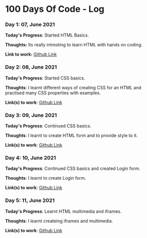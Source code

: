 # 100 Days Of Code - Log

### Day 1: 07, June 2021

**Today's Progress**: Started HTML Basics.

**Thoughts:** Its really intresting to learn HTML with hands on coding.

**Link to work:** [Github Link](https://github.com/CLNandeesh/WebDevChallenge/tree/master/HTML)

### Day 2: 08, June 2021 


**Today's Progress**: Started CSS basics.

**Thoughts**: I learnt different ways of creating CSS for an HTML and practised many CSS properties with examples.

**Link(s) to work**: [Github Link](https://github.com/CLNandeesh/WebDevChallenge/tree/master/CSS)


### Day 3: 09, June 2021 


**Today's Progress**: Continued CSS basics.

**Thoughts**: I learnt to create HTML form and to provide style to it.

**Link(s) to work**: [Github Link](https://github.com/CLNandeesh/WebDevChallenge/tree/master/CSS)

### Day 4: 10, June 2021 


**Today's Progress**: Continued CSS basics and created Login form.

**Thoughts**: I learnt to create Login form.

**Link(s) to work**: [Github Link](https://github.com/CLNandeesh/WebDevChallenge/tree/master/CSS)


### Day 5: 11, June 2021 


**Today's Progress**: Learnt HTML multimedia and iframes.

**Thoughts**: I learnt createing iframes and multimedia.

**Link(s) to work**: [Github Link](https://github.com/CLNandeesh/WebDevChallenge)



